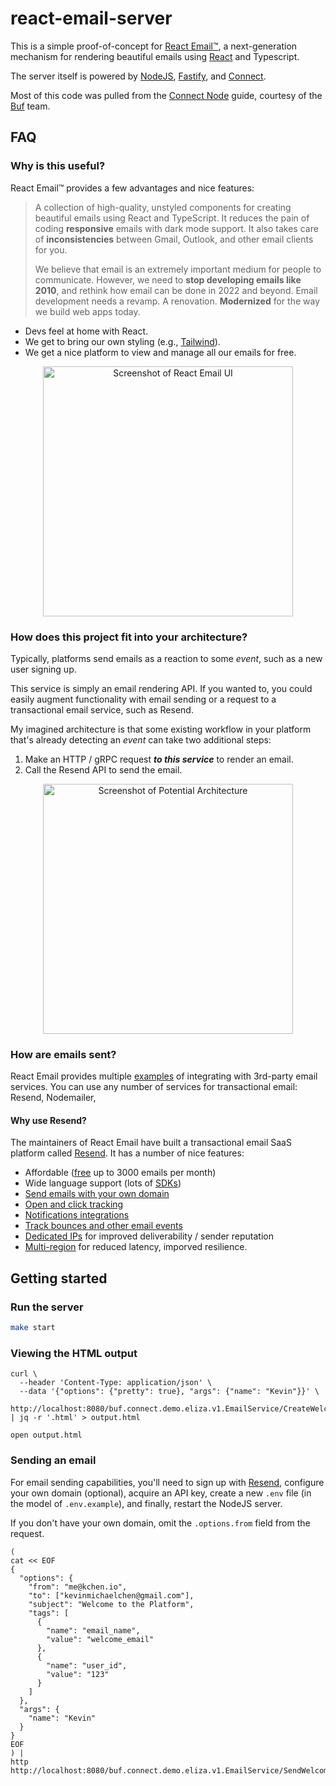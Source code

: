# react-email-server

This is a simple proof-of-concept for [React Email™][react-email-url], a
next-generation mechanism for rendering beautiful emails using
[React][react-url] and Typescript.

The server itself is powered by [NodeJS][nodejs-url], [Fastify][fastify-url],
and [Connect][connect-url].

Most of this code was pulled from the [Connect Node][connect-node-url] guide,
courtesy of the [Buf][buf-url] team.

## FAQ

### Why is this useful?

React Email™ provides a few advantages and nice features:

> A collection of high-quality, unstyled components for creating beautiful
> emails using React and TypeScript. It reduces the pain of coding
> **responsive** emails with dark mode support. It also takes care of
> **inconsistencies** between Gmail, Outlook, and other email clients for you.
>
> We believe that email is an extremely important medium for people to
> communicate. However, we need to **stop developing emails like 2010**, and
> rethink how email can be done in 2022 and beyond. Email development needs a
> revamp. A renovation. **Modernized** for the way we build web apps today.

- Devs feel at home with React.
- We get to bring our own styling (e.g., [Tailwind][resend-tailwind-url]).
- We get a nice platform to view and manage all our emails for free.

<p align="center">
<img width="400" alt="Screenshot of React Email UI" src="https://github.com/kevinmichaelchen/react-email-server/assets/5129994/fb5067ed-d4a8-4ae5-9b41-9bbcf75c2583">
</p>

### How does this project fit into your architecture?

Typically, platforms send emails as a reaction to some _event_, such as a new
user signing up.

This service is simply an email rendering API. If you wanted to, you could
easily augment functionality with email sending or a request to a transactional
email service, such as Resend.

My imagined architecture is that some existing workflow in your platform that's
already detecting an _event_ can take two additional steps:

1. Make an HTTP / gRPC request **_to this service_** to render an email.
2. Call the Resend API to send the email.

<p align="center">
<img width="400" alt="Screenshot of Potential Architecture" src="https://github.com/kevinmichaelchen/react-email-server/assets/5129994/6d882ea1-e34f-4d2c-9367-ca1d50819fbb">
</p>

### How are emails sent?

React Email provides multiple [examples][react-email-integrations-url] of
integrating with 3rd-party email services. You can use any number of services
for transactional email: Resend, Nodemailer,

#### Why use Resend?

The maintainers of React Email have built a transactional email SaaS platform
called [Resend][resend-url]. It has a number of nice features:

- Affordable ([free][resend-pricing-url] up to 3000 emails per month)
- Wide language support (lots of [SDKs][resend-docs-go-url])
- [Send emails with your own domain][resend-blog-domain-verification]
- [Open and click tracking][resend-blog-open-click-tracking]
- [Notifications integrations][resend-blog-notifications-integrations]
- [Track bounces and other email events][resend-blog-email-events]
- [Dedicated IPs][resend-blog-dedicated-ips] for improved deliverability /
  sender reputation
- [Multi-region][resend-blog-multi-region] for reduced latency, imporved
  resilience.

## Getting started

### Run the server

```bash
make start
```

### Viewing the HTML output

```shell
curl \
  --header 'Content-Type: application/json' \
  --data '{"options": {"pretty": true}, "args": {"name": "Kevin"}}' \
   http://localhost:8080/buf.connect.demo.eliza.v1.EmailService/CreateWelcomeEmail | jq -r '.html' > output.html

open output.html
```

### Sending an email

For email sending capabilities, you'll need to sign up with
[Resend][resend-url], configure your own domain (optional), acquire an API key,
create a new `.env` file (in the model of `.env.example`), and finally, restart
the NodeJS server.

If you don't have your own domain, omit the `.options.from` field from the
request.

```shell
(
cat << EOF
{
  "options": {
    "from": "me@kchen.io",
    "to": ["kevinmichaelchen@gmail.com"],
    "subject": "Welcome to the Platform",
    "tags": [
      {
        "name": "email_name",
        "value": "welcome_email"
      },
      {
        "name": "user_id",
        "value": "123"
      }
    ]
  },
  "args": {
    "name": "Kevin"
  }
}
EOF
) |
http http://localhost:8080/buf.connect.demo.eliza.v1.EmailService/SendWelcomeEmail
```

[buf-url]: https://buf.build/
[connect-url]: https://connect.build/
[connect-node-url]: https://connect.build/docs/node/getting-started/
[fastify-url]: https://www.fastify.io/
[nodejs-url]: https://nodejs.org/en
[react-url]: https://react.dev/
[react-email-integrations-url]: https://react.email/docs/integrations/overview
[react-email-url]: https://react.email/
[resend-blog-domain-verification]:
  https://resend.com/blog/new-domain-verification-experience
[resend-blog-open-click-tracking]:
  https://resend.com/blog/open-and-click-tracking
[resend-blog-notifications-integrations]:
  https://resend.com/blog/new-integrations
[resend-blog-email-events]: https://resend.com/blog/webhooks
[resend-blog-dedicated-ips]: https://resend.com/blog/dedicated-ips
[resend-blog-multi-region]: https://resend.com/blog/multi-region
[resend-docs-go-url]: https://resend.com/docs/send-with-go
[resend-tailwind-url]: https://resend.com/blog/tailwind-with-react-email
[resend-url]: https://resend.com
[resend-pricing-url]: https://resend.com/pricing
